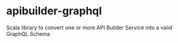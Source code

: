 # apibuilder-graphql
Scala library to convert one or more API Builder Service into a valid GraphQL Schema
